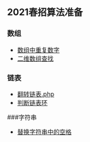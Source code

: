 ## 2021春招算法准备

### 数组
- [数组中重复数字](https://github.com/wuye251/algorithm/blob/master/%E9%9D%A2%E8%AF%95%E5%87%86%E5%A4%87/2021/%E5%89%91%E6%8C%87offer/%E6%89%BE%E5%87%BA%E9%87%8D%E5%A4%8D%E6%95%B0%E5%AD%97.c)
- [二维数组查找]()

### 链表
- [翻转链表.php](https://github.com/wuye251/algorithm/blob/master/%E5%8A%9B%E6%89%A3/%E9%9D%A2%E8%AF%95%E5%87%86%E5%A4%87/2020/206.%20Reverse%20Linked%20List.php)
- [判断链表环](https://github.com/wuye251/algorithm/blob/master/%E9%9D%A2%E8%AF%95%E5%87%86%E5%A4%87/2021/%E5%88%A4%E6%96%AD%E9%93%BE%E8%A1%A8%E6%9C%89%E6%97%A0%E7%8E%AF/%E4%B8%AD%E7%AD%89_%E5%88%A4%E6%96%AD%E6%9C%89%E6%97%A0%E7%8E%AF%26%E8%BF%94%E5%9B%9E%E7%8E%AF%E5%85%A5%E5%8F%A3%E7%82%B9.c)

###字符串
- [替换字符串中的空格]()



